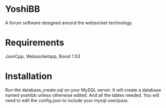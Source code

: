 YoshiBB
=======

A forum software designed around the websocket technology.


Requirements
============

JsonCpp, Websocketspp, Boost 1.53


Installation
============

Run the database_create.sql on your MySQL server. It will create a database named yoshibb unless otherwise edited. And all the tables needed. You will need to edit the config.json to include your mysql user/pass.
